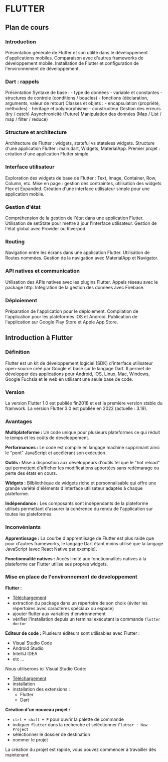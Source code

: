 # FLUTTER

## Plan de cours

### Introduction

Présentation générale de Flutter et son utilité dans le développement d'applications mobiles.
Comparaison avec d'autres frameworks de développement mobile.
Installation de Flutter et configuration de l'environnement de développement.

### Dart : rappels

Présentation
Syntaxe de base : - type de données - variable et constantes - structures de controle (conditions / boucles) - fonctions (déclaration, arguments, valeur de retour)
Classes et objets : - encapsulation (propriété, méthodes) - héritage et polymorphisme - constructeur
Gestion des erreurs (try / catch)
Asynchronicité (Future)
Manipulation des données (Map / List / map / filter / reduce)

### Structure et architecture

Architecture de Flutter : widgets, stateful vs stateless widgets.
Structure d'une application Flutter : main.dart, Widgets, MaterialApp.
Premier projet : création d'une application Flutter simple.

### Interface utilisateur

Exploration des widgets de base de Flutter : Text, Image, Container, Row, Column, etc.
Mise en page : gestion des contraintes, utilisation des widgets Flex et Expanded.
Création d'une interface utilisateur simple pour une application mobile.

### Gestion d'état

Compréhension de la gestion de l'état dans une application Flutter.
Utilisation de setState pour mettre à jour l'interface utilisateur.
Gestion de l'état global avec Provider ou Riverpod.

### Routing

Navigation entre les écrans dans une application Flutter.
Utilisation de Routes nommées.
Gestion de la navigation avec MaterialApp et Navigator.

### API natives et communication

Utilisation des APIs natives avec les plugins Flutter.
Appels réseau avec le package http.
Intégration de la gestion des données avec Firebase.

### Déploiement

Préparation de l'application pour le déploiement.
Compilation de l'application pour les plateformes iOS et Android.
Publication de l'application sur Google Play Store et Apple App Store.

## Introduction à Flutter

### Définition

Flutter est un kit de développement logiciel (SDK) d'interface utilisateur open-source créé par Google et basé sur le langage Dart.
Il permet de développer des applications pour Android, iOS, Linux, Mac, Windows, Google Fuchsia et le web en utilisant une seule base de code.

### Version

La version Flutter 1.0 est publiée fin2018 et est la première version stable du framwork.
La version Flutter 3.0 est publiée en 2022 (actuelle : 3.19).

### Avantages

**Multiplateforme :**
Un code unique pour plusieurs plateformes ce qui réduit le temps et les coûts de developpement.

**Performances :**
Le code est compilé en langage machine supprimant ainsi le "pont" JavaScript et accélérant son exécution.

**Outils :**
Mise à disposition aux développeurs d'outils tel que le "hot reload" qui permettent d'afficher les modifications apportées sans redémarage ou perte des états en cours.

**Widgets :**
Bilbliothèque de widgets riche et personnalisable qui offre une grande variété d'éléments d'interface utilisateur adaptés à chaque plateforme.

**Indépendance :**
Les composants sont indépendants de la plateforme utilisés permettant d'assurer la cohérence du rendu de l'application sur toutes les plateformes.

### Inconvéniants

**Apprentissage :**
La courbe d'apprentiisage de Flutter est plus raide que pour d'autres frameworks, le langage Dart étant moins utilisé que la langage JavaScript (avec React Native par exemple).

**Fonctionnalité natives :**
Accès limité aux fonctionnalités natives à la plateforme car Flutter utilise ses propres widgets.

### Mise en place de l'environnement de developpement

**Flutter :**

- [Téléchargement](https://flutter.dev/)
- extraction du package dans un répertoire de son choix (éviter les répertoires avec caractères spéciaux ou espace)
- ajouter flutter aux variables d'environnement
- vérifier l'installation depuis un terminal exécutant la commande <code>flutter doctor</code>

**Editeur de code :**
Plusieurs éditeurs sont utilisables avec Flutter :

- Visual Studio Code
- Android Studio
- IntelliJ IDEA
- etc ...

Nous utiliserons ici Visual Studio Code:

- [Téléchargement](https://code.visualstudio.com/)
- installation
- installation des extensions :
  - Flutter
  - Dart

**Création d'un nouveau projet :**

- <code>ctrl + shift + P</code> pour ouvrir la palette de commande
- indiquer <code>flutter</code> dans la recherche et séléctionner <code>Flutter : New Project</code>
- séléctionner le dossier de destination
- nommer le projet

La création du projet est rapide, vous pouvez commencer à travailler dès maintenant.
